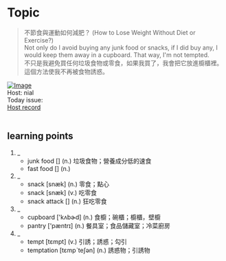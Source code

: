 # Topic

> 不節食與運動如何減肥？ (How to Lose Weight Without Diet or Exercise?) <br>
> Not only do I avoid buying any junk food or snacks, if I did buy any, I would keep them away in a cupboard. That way, I'm not tempted. <br>
> 不只是我避免買任何垃圾食物或零食，如果我買了，我會把它放進櫥櫃裡。這個方法使我不再被食物誘惑。 <br>

[![Image](https://cdn.voicetube.com/assets/thumbnails/PvuFDCNjFik.jpg)](https://www.youtube.com/embed/PvuFDCNjFik?rel=0&showinfo=0&cc_load_policy=0&controls=1&autoplay=1&iv_load_policy=3&playsinline=1&wmode=transparent&start=166&end=174&enablejsapi=1&origin=https://tw.voicetube.com&widgetid=1)<br>
Host: nial
<br>Today issue:
<br>
[Host record](https://cdn.voicetube.com/tmp/everyday_records/nial_vt_77342/2684.mp3)
<br><br>
## learning points
1. _
	* junk food [] (n.) 垃圾食物；營養成分低的速食
	* fast food [] (n.)
2. _
	* snack [snæk] (n.) 零食；點心
	* snack [snæk] (v.) 吃零食
	* snack attack [] (n.) 狂吃零食
3. _
	* cupboard ['kʌbɚd] (n.) 食櫥；碗櫃；櫥櫃，壁櫥
	* pantry ['pæntrɪ] (n.) 餐具室；食品儲藏室；冷菜廚房
4. _
	* tempt [tɛmpt] (v.) 引誘；誘惑；勾引
	* temptation [tɛmpˋteʃən] (n.) 誘惑物；引誘物
